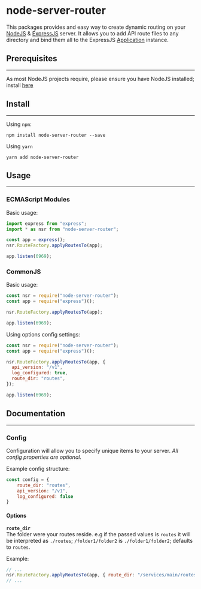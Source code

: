 # node-server-router

This packages provides and easy way to create dynamic routing on your [NodeJS](https://nodejs.org/en/) & [ExpressJS](https://expressjs.com/) server. It allows you to add API route files to any directory and bind them all to the ExpressJS [Application](https://expressjs.com/en/api.html#app) instance.

## Prerequisites

---

As most NodeJS projects require, please ensure you have NodeJS installed; install [here](https://nodejs.org/en/download/)

## Install

---

Using `npm`:

```shell
npm install node-server-router --save
```

Using `yarn`

```shell
yarn add node-server-router
```

## Usage

---

### ECMAScript Modules

Basic usage:

```javascript
import express from "express";
import * as nsr from "node-server-router";

const app = express();
nsr.RouteFactory.applyRoutesTo(app);

app.listen(6969);
```

### CommonJS

Basic usage:

```javascript
const nsr = require("node-server-router");
const app = require("express")();

nsr.RouteFactory.applyRoutesTo(app);

app.listen(6969);
```

Using options config settings:

```javascript
const nsr = require("node-server-router");
const app = require("express")();

nsr.RouteFactory.applyRoutesTo(app, {
  api_version: "/v1",
  log_configured: true,
  route_dir: "routes",
});

app.listen(6969);
```

## Documentation

---

### Config

Configuration will allow you to specify unique items to your server. _All config properties are optional._

Example config structure:

```javascript
const config = {
    route_dir: "routes",
    api_version: "/v1",
    log_configured: false
}
```

#### Options

**`route_dir`**  
The folder were your routes reside. e.g if the passed values is `routes` it will be interpreted as `./routes`; `/folder1/folder2` is `./folder1/folder2`; defaults to `routes`.

Example:

```javascript
// ...
nsr.RouteFactory.applyRoutesTo(app, { route_dir: "/services/main/routes" });
// ...
```
